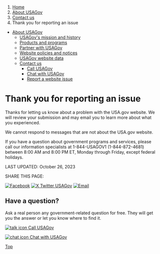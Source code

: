 1. [Home](/)
2. [About USAGov](/about)
3. [Contact us](/contact-us)
4. Thank you for reporting an issue

* [About USAGov](/about)
  + [USAGov's mission and history](/mission-history)
  + [Products and programs](/products-programs)
  + [Partner with USAGov](/partner-with-usagov)
  + [Website policies and notices](/website-policies-and-notices)
  + [USAGov website data](/website-analytics/)
  + [Contact us](/contact-us)
    - [Call USAGov](/phone)
    - [Chat with USAGov](/chat)
    - [Report a website issue](/site-issue-report-form)

Thank you for reporting an issue
================================

Thanks for letting us know about a problem with the USA.gov website. We will review your submission and may email you to learn more about what you experienced.

We cannot respond to messages that are not about the USA.gov website.

If you have a question about government programs and services, please call our information specialists at 1-844-USAGOV1 (1-844-872-4681) between 8:00 AM and 8:00 PM ET, Monday through Friday, except federal holidays.

LAST UPDATED:
October 26, 2023

SHARE THIS PAGE:

[![Facebook](/themes/custom/usagov/images/social-media-icons/Facebook_Icon.svg)](https://www.facebook.com/sharer/sharer.php?u=https://www.usa.gov/thank-you-issue-report&v=3)
[![X Twitter USAGov](/themes/custom/usagov/images/social-media-icons/X_Twitter_Icon.svg?version=2)](https://twitter.com/intent/tweet?source=webclient&text=https://www.usa.gov/thank-you-issue-report)
[![Email](/themes/custom/usagov/images/social-media-icons/Email_Icon.svg?version=2)](mailto:?subject=https://www.usa.gov/thank-you-issue-report)

Have a question?
----------------

Ask a real person any government-related question for free. They will get you the answer or let you know where to find it.

[![talk icon](/themes/custom/usagov/images/ICONS_talk.png)
Call USAGov](/phone)

[![chat icon](/themes/custom/usagov/images/ICONS_chat.png)
Chat with USAGov](/chat)

[Top](#main-content)